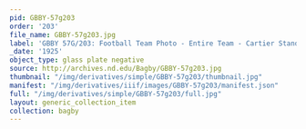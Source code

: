 ```yaml
---
pid: GBBY-57g203
order: '203'
file_name: GBBY-57g203.jpg
label: 'GBBY 57G/203: Football Team Photo - Entire Team - Cartier Stands - 1925'
_date: '1925'
object_type: glass plate negative
source: http://archives.nd.edu/Bagby/GBBY-57g203.jpg
thumbnail: "/img/derivatives/simple/GBBY-57g203/thumbnail.jpg"
manifest: "/img/derivatives/iiif/images/GBBY-57g203/manifest.json"
full: "/img/derivatives/simple/GBBY-57g203/full.jpg"
layout: generic_collection_item
collection: bagby
---
```

